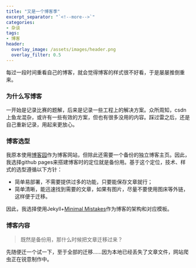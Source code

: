 ```yaml
---
title: "又是一个博客季"
excerpt_separator: "`<!--more-->`"
categories:
- 杂谈
tags:
- 博客
header:
  overlay_image: /assets/images/header.png
  overlay_filter: 0.5
---
```


每过一段时间重看自己的博客，就会觉得博客的样式很不好看，于是屡屡推倒重来。

### 为什么写博客

一开始是记录比赛的题解，后来是记录一些工程上的解决方案。众所周知，csdn上鱼龙混杂，或许有一些有效的方案，但也有很多没用的内容。踩过雷之后，还是自己重新记录，用起来更放心。

### 博客选型

我原本使用[博客园](https://www.cnblogs.com/wengsy150943/)作为博客网站，但除此还需要一个备份的独立博客主页。因此，我选择github pages来搭建博客时的定位就是备份用。基于这个定位，技术、样式的选型遵循以下方针：

- 简单易部署，不需要提供过多的功能，只要能保存文章就行；
- 简单清晰，能迅速找到需要的文章，如果有图片，尽量不要使用图床等外链，这样便于迁移。

因此，我选择使用Jekyll+[Minimal Mistakes](https://mademistakes.com/work/minimal-mistakes-jekyll-theme/)作为博客的架构和对应模板。

### 博客内容

> 既然是备份用，那什么时候把文章迁移过来？

先随便迁一个试一下，至于全部的迁移……因为本地已经丢失了文章文件，网站爬虫正在锐意制作中。
